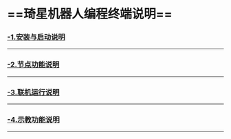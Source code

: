 # ==琦星机器人编程终端说明==


### [-1.安装与启动说明](instruction.html)

---

### [-2.节点功能说明](D:\用户说明文档\琦星机器人编程终端节点功能说明\程序工具栏.html)

---

### [-3.联机运行说明](D:\用户说明文档\琦星机器人编程终端联机运行说明\连接设备.html)

---

### [-4.示教功能说明](D:\用户说明文档\琦星机器人编程终端示教功能说明\示教说明.html)

---

